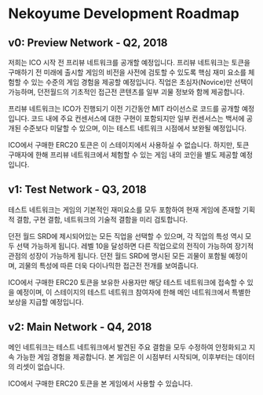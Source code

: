# Nekoyume Development Roadmap

## v0: Preview Network - Q2, 2018

저희는 ICO 시작 전 프리뷰 네트워크를 공개할 예정입니다. 프리뷰 네트워크는 토큰을 구매하기 전 미래에 출시할 게임의 비전을 사전에 검토할 수 있도록 핵심 재미 요소를 체험할 수 있는 수준의 게임 경험을 제공할 예정입니다. 직업은 초심자(Novice)만 선택이 가능하며, 던전월드의 기초적인 접근전 콘텐츠를 일부 괴물 정보와 함께 제공합니다.

프리뷰 네트워크는 ICO가 진행되기 이전 기간동안 MIT 라이선스로 코드를 공개할 예정입니다. 코드 내에 주요 컨센서스에 대한 구현이 포함되지만 일부 컨센서스는 백서에 공개된 수준보다 미달할 수 있으며, 이는 테스트 네트워크 시점에서 보완될 예정입니다.

ICO에서 구매한 ERC20 토큰은 이 스테이지에서 사용하실 수 없습니다. 하지만, 토큰 구매자에 한해 프리뷰 네트워크에서 체험할 수 있는 게임 내의 코인을 별도 제공할 예정입니다.


## v1: Test Network - Q3, 2018

테스트 네트워크는 게임의 기본적인 재미요소를 모두 포함하여 현재 게임에 존재할 기획적 결함, 구현 결함, 네트워크의 기술적 결함을 미리 검토합니다.

던전 월드 SRD에 제시되어있는 모든 직업을 선택할 수 있으며, 각 직업의 특성 역시 모두 선택 가능하게 됩니다. 레벨 10을 달성하면 다른 직업으로의 전직이 가능하여 장기적 관점의 성장이 가능하게 됩니다. 던전 월드 SRD에 명시된 모든 괴물이 포함될 예정이며, 괴물의 특성에 따른 더욱 다이나믹한 접근전 전개를 보여줍니다.

ICO에서 구매한 ERC20 토큰을 보유한 사용자만 해당 테스트 네트워크에 접속할 수 있을 예정이며, 이 스테이지의 테스트 네트워크 참여자에 한해 메인 네트워크에서 특별한 보상을 지급할 예정입니다.


## v2: Main Network - Q4, 2018

메인 네트워크는 테스트 네트워크에서 발견된 주요 결함을 모두 수정하여 안정화되고 지속 가능한 게임 경험을 제공합니다. 본 게임은 이 시점부터 시작되며, 이후부터는 데이터의 리셋이 없습니다.

ICO에서 구매한 ERC20 토큰을 본 게임에서 사용할 수 있습니다.
